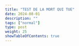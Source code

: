 ```yaml
---
title: "TEST DE LA MORT QUI TUE"
date: 2024-08-01
description: ""
tags: ["normal"]
type: post
weight: 25
showTableOfContents: true
---
```


